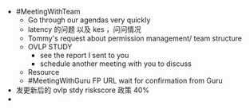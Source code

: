 - #MeetingWithTeam
	- Go through our agendas very quickly
	- latency 的问题 以及 kes ，问问情况
	- Tommy's request about permission management/ team structure
	- OVLP STUDY
		- see the report I sent to you
		- schedule another meeting with you to discuss
	- Resource
	- #MeetingWithGuru  FP URL wait for confirmation from Guru
- 发更新后的 ovlp stdy riskscore  政策 40%
-
